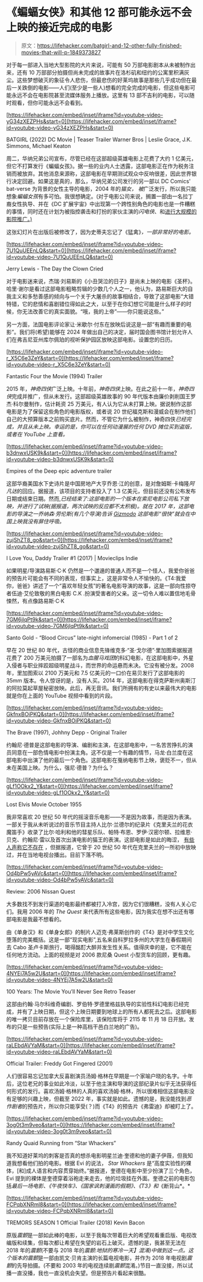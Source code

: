 # 《蝙蝠女侠》和其他 12 部可能永远不会上映的接近完成的电影

> 原文：<https://lifehacker.com/batgirl-and-12-other-fully-finished-movies-that-will-p-1849373827>

对于每一部进入当地大型影院的大片来说，可能有 50 万部电影剧本从未被制作出来，还有 10 万部部分拍摄但尚未完成的故事片在洛杉矶和纽约的公寓里积满灰尘。这些梦想破灭的象征令人悲伤，但最悲伤的好莱坞故事是那些几乎成功但在最后一关跌倒的电影——人们(至少是一些人)想看的完全完成的电影，但这些电影可能永远不会在电影院甚至流媒体服务上播放。这里有 13 部不吉利的电影，可以随时观看，但你可能永远不会看到。

 [https://lifehacker.com/embed/inset/iframe?id=youtube-video-yG34zXEZPHs&start=0](https://lifehacker.com/embed/inset/iframe?id=youtube-video-yG34zXEZPHs&start=0)

<figcaption class="sc-1ptbguh-0 hxeMec caption">BATGIRL (2022) DC Movie | Teaser Trailer Warner Bros | Leslie Grace, J.K. Simmons, Michael Keaton</figcaption> 

周二，华纳兄弟公司宣布，尽管已经在这部超级英雄电影上花费了大约 1 亿美元，但它不打算发行《蝙蝠女孩》。据一些的业内人士透露，这部电影正在作为税务注销而被放弃。其他消息来源称，这部电影在早期测试观众中反响很差，因此世界银行决定回避。如果这是真的，那么，华纳兄弟公司发行的另一部以 DC Comics' bat-verse 为背景的女性主导的电影，2004 年的*猫女，* *被*广泛发行，所以我只能想象*蝙蝠女孩*有多可怕。我很想确定。(对于电影公司来说，搁置一部由一名拉丁裔女性执导、并在《DC 扩展宇宙》中出现第一个跨性别角色的电影也是一件糟糕的事情，同时还在计划为被指控袭击和打扮的家伙主演的*闪电侠*、和[进行大规模的影院推广。)](https://www.businessinsider.com/ezra-miller-flash-running-a-cult-grooming-minors-carrying-guns-2022-8)

这张幻灯片在出版后被修改了，因为史蒂夫忘记了《猛禽》*，一部非常好的电影。*

 [https://lifehacker.com/embed/inset/iframe?id=youtube-video-7U1QuUEEnLQ&start=0](https://lifehacker.com/embed/inset/iframe?id=youtube-video-7U1QuUEEnLQ&start=0)

<figcaption class="sc-1ptbguh-0 hxeMec caption">Jerry Lewis - The Day the Clown Cried</figcaption> 

对于电影迷来说，杰瑞·刘易斯的《小丑哭泣的日子》是尚未上映的电影《圣杯》。哈里·谢尔是看过这部电影粗略剪辑的少数几个人之一，他认为，路易斯巨大的自我主义和多愁善感的倾向与一个关于大屠杀的故事相结合，导致了这部电影“大错特错，它的悲情和喜剧错位得如此之大，以至于在你幻想它可能是什么样子的时候，你无法改善它的真实面貌。“哦，我的上帝”——你只能说这些。”

另一方面，法国电影评论家让·米歇尔·付东在放映后说这是一部“有趣而重要的电影”。我们将(希望)能够在 2024 年做出自己的决定，届时国会图书馆计划允许人们在弗吉尼亚州库尔佩珀的视听保护园区放映这部电影。设置您的日历。

 [https://lifehacker.com/embed/inset/iframe?id=youtube-video-r_X5C6e3ZeY&start=0](https://lifehacker.com/embed/inset/iframe?id=youtube-video-r_X5C6e3ZeY&start=0)

<figcaption class="sc-1ptbguh-0 hxeMec caption">Fantastic Four the Movie (1994) Trailer</figcaption> 

2015 年，*神奇四侠*广泛上映。十年前，*神奇四侠*上映。在此之前十一年，*神奇四侠*完成并推广，但从未发行。这部超级英雄故事的 90 年代版本由廉价剥削国王罗杰·科尔曼制作，估计耗资 25 万美元，有人认为它从未打算上映。据说制作这部电影是为了保留这些角色的电影版权，或者说 20 世纪福克斯和漫威会在制作他们自己的大预算版本之前购买底片。然而，不管它为什么被制作，神奇四侠*已经完成，并且从未上映。幸运的是，你可以在任何动漫展的任何 DVD 摊位买到盗版，或者在 YouTube 上查看。*

 [https://lifehacker.com/embed/inset/iframe?id=youtube-video-b3dnwxUSK9k&start=0](https://lifehacker.com/embed/inset/iframe?id=youtube-video-b3dnwxUSK9k&start=0)

<figcaption class="sc-1ptbguh-0 hxeMec caption">Empires of the Deep epic adventure trailer</figcaption> 

这部华裔美国水下史诗片是中国房地产大亨乔恩·江的创意，是对詹姆斯·卡梅隆*阿凡达*的回应。据报道，该项目的支持者投入了 1.3 亿美元，但目前还没有公布发布日期或结束日期。然而,*已经结束了:这部电影的一个版本在索尼电影公司私下放映，并进行了试映(据报道，两次试映的反应都不太积极)。就在 2017 年，这部电影的导演之一乔纳森·劳伦斯(有几个导演)告诉 [Gizmodo](https://gizmodo.com/will-we-ever-get-to-see-chinas-legendary-bomb-empires-1659833746) 这部电影“很快”就会在中国上映我没有屏住呼吸。*

 [https://lifehacker.com/embed/inset/iframe?id=youtube-video-zujShZT8_go&start=0](https://lifehacker.com/embed/inset/iframe?id=youtube-video-zujShZT8_go&start=0)

<figcaption class="sc-1ptbguh-0 hxeMec caption">I Love You, Daddy Trailer #1 (2017) | Movieclips Indie</figcaption> 

如果明星/导演路易斯·C·K 仍然是一个邋遢的普通人而不是一个怪人，我爱你爸爸的预告片可能会有不同的表现，但事实上，这是非常令人不愉快的。《T4:我爱你，爸爸》讲述了一个“喜欢年轻女孩”的著名电影导演的故事，这是一部向性掠夺者伍迪·艾伦致敬的黑白电影 C.K .扮演受害者的父亲。这一切令人难以置信地毛骨悚然，有点像路易斯·C·K

 [https://lifehacker.com/embed/inset/iframe?id=youtube-video-7GM6jlqPt9k&start=0](https://lifehacker.com/embed/inset/iframe?id=youtube-video-7GM6jlqPt9k&start=0)

<figcaption class="sc-1ptbguh-0 hxeMec caption">Santo Gold - “Blood Circus” late-night infomercial (1985) - Part 1 of 2</figcaption> 

早在 20 世纪 80 年代，古怪的商业信息先锋维克多·“圣·戈尔德”·里加图索据报道花费了 200 万美元拍摄了一部名为*血腥马戏团*的科幻电影，在这部电影中，外星入侵者与职业摔跤超级明星战斗，而世界的命运悬而未决。它没有被分发。2008 年，里加图索以 2100 万美元和 7.5 亿美元的一口价在易贝发行了这部电影的 35mm 版本。令人惊讶的是，没有人买。2014 年，这部电影在得克萨斯州奥斯汀的阿拉莫起草屋秘密放映。此后，再无音讯。我们所拥有的有史以来最伟大的电影就是你在上面的 YouTube 视频中看到的片段。

 [https://lifehacker.com/embed/inset/iframe?id=youtube-video-GkfnxBOiPKQ&start=0](https://lifehacker.com/embed/inset/iframe?id=youtube-video-GkfnxBOiPKQ&start=0)

<figcaption class="sc-1ptbguh-0 hxeMec caption">The Brave (1997), Johhny Depp - Original Trailer</figcaption> 

约翰尼·德普是这部电影的导演、编剧和主演，在这部电影中，一名苦苦挣扎的演员同意在一部色情电影中扮演主角。这不仅是一个有趣的情节，马龙·白兰度在这部电影中出演了他的最后一个角色。这部电影在戛纳电影节上映，褒贬不一，但从未在美国上映。为什么，强尼·德普？为什么？

 [https://lifehacker.com/embed/inset/iframe?id=youtube-video-gLf1OOkx2_Y&start=0](https://lifehacker.com/embed/inset/iframe?id=youtube-video-gLf1OOkx2_Y&start=0)

<figcaption class="sc-1ptbguh-0 hxeMec caption">Lost Elvis Movie October 1955</figcaption> 

我非常喜欢 20 世纪 50 年代的摇滚音乐电影——不是因为故事，而是因为表演。一部关于我从未听说过的音乐节目主持人比尔·兰德尔的纪录片《克里夫兰的花衣魔笛手》收录了比尔·哈利和他的彗星乐队、帕特·布恩、罗伊·汉密尔顿、拉维恩·贝克、约翰尼·雷以及首次出演电影的猫王的表演。这部电影是如此的晦涩， [有些人声称它不存在](https://www.flavorwire.com/317263/8-unreleased-movies-were-dying-to-see) ，但据报道，它曾于 20 世纪 50 年代在克里夫兰的一所初中放映过，并在当地电视台播出。目前下落不明。

 [https://lifehacker.com/embed/inset/iframe?id=youtube-video-Od4bPw5yAVc&start=0](https://lifehacker.com/embed/inset/iframe?id=youtube-video-Od4bPw5yAVc&start=0)

<figcaption class="sc-1ptbguh-0 hxeMec caption">Review: 2006 Nissan Quest</figcaption> 

大多数找不到发行渠道的电影最终都被打入冷宫，因为它们很糟糕，没有人关心它们。我用 2006 年的 *The Quest* 来代表所有这些电影，因为我实在想不出还有哪部电影是我最不想看的。

由《单身汉》和《单身女郎》的制片人迈克·弗莱斯创作的《T4》是对中学生文化堕落的完美概括。这是一部“现实电影”,五名来自科罗拉多州的大学生在春假期间去 Cabo 圣卢卡斯旅行，喝得酩酊大醉并发生性关系。值得庆幸的是，它不能在任何地方流动。上面的视频是对 2006 款尼桑 Quest 小型货车的回顾，更有趣。

 [https://lifehacker.com/embed/inset/iframe?id=youtube-video-4NYEj7A5w2U&start=0](https://lifehacker.com/embed/inset/iframe?id=youtube-video-4NYEj7A5w2U&start=0)

<figcaption class="sc-1ptbguh-0 hxeMec caption">100 Years: The Movie You’ll Never See Retro Teaser</figcaption> 

这部由约翰·马尔科维奇编剧、罗伯特·罗德里格兹执导的实验性科幻电影已经完成，并有了上映日期，但这个上映日期要到地球上的所有人都死去之后。这部电影的唯一拷贝目前存放在一个保险库里，该保险库将于 2115 年 11 月 18 日开放。发布的只是一些预告(实际上是一种高档干邑白兰地的广告)。

 [https://lifehacker.com/embed/inset/iframe?id=youtube-video-raLEbdAVYaM&start=0](https://lifehacker.com/embed/inset/iframe?id=youtube-video-raLEbdAVYaM&start=0)

<figcaption class="sc-1ptbguh-0 hxeMec caption">Official Trailer: Freddy Got Fingered (2001)</figcaption> 

人们很容易忘记加拿大反喜剧演员汤姆·格林在早期是一个家喻户晓的名字。十年后，这位老兄的事业如此冷淡，以至于他主演和导演的这部纪录片似乎无法获得任何形式的发行。喜欢汤姆·格林的人真的喜欢汤姆·格林，所以很难相信这部电影没有足够的兴趣上映，但截至 2022 年，事实就是如此。遗憾的是，我没能找到*恶作剧者*的预告片，所以你只能享受(？)而《T4》的预告片《弗雷迪》却被盯上了。

 [https://lifehacker.com/embed/inset/iframe?id=youtube-video-3og0t3m9veo&start=0](https://lifehacker.com/embed/inset/iframe?id=youtube-video-3og0t3m9veo&start=0)

<figcaption class="sc-1ptbguh-0 hxeMec caption">Randy Quaid Running from “Star Whackers”</figcaption> 

我不知道好莱坞的刺客是否真的想杀电影明星兰迪·奎德和他的妻子伊薇，但我知道我想看他们拍的电影。根据 Evi 的说法， *Star Whackers* 是“高度实验性的裸体，[和]成人语言和内容贯穿始终。”据报道，奎德在电影中至少扮演了三个角色，Evi 提到的裸体是奎德穿着浴袍走来走去，他的垃圾挂在外面。奎德之前的电影包括*最后一场电影、《午夜快车》、《国家讽刺漫画的假期》、《T3》和*《断背山*。*

 [https://lifehacker.com/embed/inset/iframe?id=youtube-video-FCPqbXNRml8&start=0](https://lifehacker.com/embed/inset/iframe?id=youtube-video-FCPqbXNRml8&start=0)

<figcaption class="sc-1ptbguh-0 hxeMec caption">TREMORS SEASON 1 Official Trailer (2018) Kevin Bacon</figcaption> 

原版*震颤*是一部如此棒的电影，以至于我每次带着巨大的希望观看重启版、电视改编版和续集，但每次都让希望在失望的岩石上破灭。遗憾的是，我甚至无法在 2018 年的*震颤*(不要与 2018 年的*震颤:地狱的寒冷一天】*混淆)中做到这一点。这个版本的*震颤*是一部由凯文·贝肯主演的长篇电视电影，并作为 2018 年电视剧*震颤*的先导拍摄。(不要和 2003 年的电视连续剧*震颤*混淆。)节目一直没接，所以试播一直没播，我也一直没机会失望。但是预告片看起来很酷。